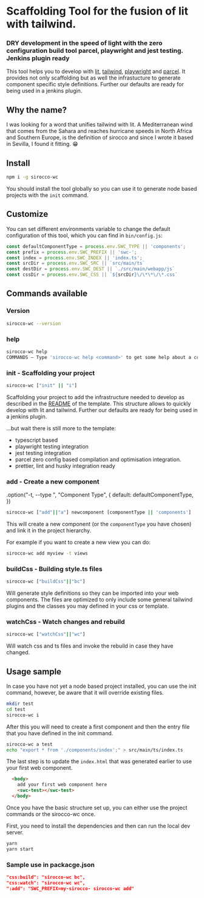 # Scaffolding Tool for the fusion of lit with tailwind. 
### DRY development in the speed of light with the zero configuration build tool parcel, playwright and jest testing. Jenkins plugin ready

This tool helps you to develop with [lit](https://lit.dev/docs/), [tailwind](https://tailwindcss.com/docs), [playwright](https://playwright.dev/) and [parcel](https://parceljs.org/). It provides not only scaffolding but as well the infrastucture to generate component specific style definitions. Further our defaults are ready for being used in a jenkins plugin.

## Why the name?

I was looking for a word that unifies tailwind with lit. A Mediterranean wind that comes from the Sahara and reaches hurricane speeds in North Africa and Southern Europe, is the definition of sirocco and since I wrote it based in Sevilla, I found it fitting. 😁 

## Install

```bash
npm i -g sirocco-wc
```

You should install the tool globally so you can use it to generate node based projects with the `init` command.


## Customize

You can set different environments variable to change the default configuration of this tool, which you can find in `bin/config.js`:

```js
const defaultComponentType = process.env.SWC_TYPE || 'components';
const prefix = process.env.SWC_PREFIX || 'swc-';
const index = process.env.SWC_INDEX || 'index.ts';
const srcDir = process.env.SWC_SRC || `src/main/ts`
const destDir = process.env.SWC_DEST || `./src/main/webapp/js`
const cssDir = process.env.SWC_CSS || `${srcDir}\/\*\*\/\*.css`
```



## Commands available
### Version

```bash
sirocco-wc --version
```
### help 

```bash
sirocco-wc help
COMMANDS — Type 'sirocco-wc help <command>' to get some help about a command
```

### init - Scaffolding your project

```bash
sirocco-wc ["init" || "i"]
```

Scaffolding your project to add the infrastructure needed to develop as described in the [README](./bin/template/README.md) of the template. 
This structure allows to quickly develop with lit and tailwind. Further our defaults are ready for being used in a jenkins plugin.

...but wait there is still more to the template:

- typescript based
- playwright testing integration
- jest testing integration
- parcel zero config based compilation and optimisation integration.
- prettier, lint and husky integration ready


### add - Create a new component

.option("-t, --type <type>", "Component Type", {
    default: defaultComponentType,
  })

```bash
sirocco-wc ["add"||"a"] newcomponent [componentType || 'components']
```

This will create a new component (or the `componentType` you have chosen) and link it in the project hierarchy.

For example if you want to create a new view you can do:

```bash
sirocco-wc add myview -t views
```

### buildCss - Building style.ts files

```bash
sirocco-wc ["buildCss"||"bc"]
```

Will generate style definitions so they can be imported into your web components. The files are optimized to only include some general tailwind plugins and the classes you may defined in your css or template.

### watchCss - Watch changes and rebuild

```bash
sirocco-wc ["watchCss"||"wc"]
```

Will watch css and ts files and invoke the rebuild in case they have changed.

## Usage sample

In case you have not yet a node based project installed, you can use the init command, however, be aware that it will override existing files.

```bash
mkdir test
cd test
sirocco-wc i
```

After this you will need to create a first component and then the entry file that you have defined in the init command.

```bash
sirocco-wc a test
echo "export * from './components/index';" > src/main/ts/index.ts
```

The last step is to update the `index.html` that was generated earlier to use your first web component. 

```html 
  <body>
    add your first web component here
    <swc-test></swc-test>
  </body>
  ```

Once you have the basic structure set up, you can either use the project commands or the sirocco-wc once.

First, you need to install the dependencies and then can run the local dev server.

```bash
yarn
yarn start
```

### Sample use in packacge.json

```package.json
"css:build": "sirocco-wc bc",
"css:watch": "sirocco-wc wc",
":add": "SWC_PREFIX=my-sirocco- sirocco-wc add"
```
